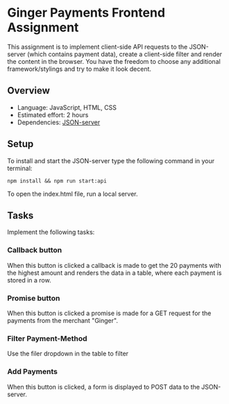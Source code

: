 # Ginger Payments Frontend Assignment

This assignment is to implement client-side API requests to the JSON-server (which contains payment data), create a client-side filter and render the
 content in the browser. You have the freedom to choose any additional framework/stylings and try to make it look decent. 
 
 ## Overview
 
 - Language: JavaScript, HTML, CSS
 - Estimated effort: 2 hours
 - Dependencies: [JSON-server](https://www.npmjs.com/package/json-server)

 ## Setup
 
 To install and start the JSON-server type the following command in your terminal:
 
 ```
 npm install && npm run start:api
 ``` 

 To open the index.html file, run a local server.
 
 ## Tasks
 
 Implement the following tasks:
 
 ### Callback button
 
 When this button is clicked a callback is made to get the 20 payments with the highest amount and renders the data in a table, where each payment is stored in a row. 
 
 ### Promise button
 
 When this button is clicked a promise is made for a GET request for the payments from the merchant "Ginger".
 
 ### Filter Payment-Method
 
Use the filer dropdown in the table to filter 
 
 ### Add Payments
 
 When this button is clicked, a form is displayed to POST data to the JSON-server.

